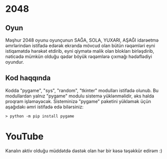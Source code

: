 # 2048
## Oyun
Məşhur 2048 oyunu oyunçunun SAĞA, SOLA, YUXARI, AŞAĞI idarəetmə əmrlərindən istifadə edərək ekranda mövcud olan bütün rəqəmləri eyni istiqamətdə hərəkət etdirib, eyni qiymətə malik olan blokları birləşdirib, nəticədə mümkün olduğu qədər böyük rəqəmlərə çıxmağı hədəflədiyi oyundur.

## Kod haqqında
Kodda "pygame", "sys", "random", "tkinter" modulları istifadə olunub. Bu modullardan yalnız "pygame" modulu sistemə yüklənməlidir, əks halda proqram işləməyəcək. Sisteminizə "pygame" paketini yükləmək üçün aşağıdakı əmri istifadə edə bilərsiniz:
```
> python -m pip install pygame
```

# YouTube
Kanalın aktiv olduğu müddətdə dəstək olan hər bir kəsə təşəkkür edirəm :)
